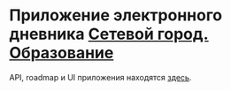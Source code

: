 # Приложение электронного дневника [Сетевой город. Образование](https://sgo.edu-74.ru/)
API, roadmap и UI приложения находятся [здесь](https://mezhendosina.notion.site/che-zadali-app-21f70e0303f445b38997c699622b480f).
